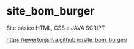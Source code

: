 # site_bom_burger
 Site básico HTML, CSS e JAVA SCRIPT


https://ewertonjsilva.github.io/site_bom_burger/

